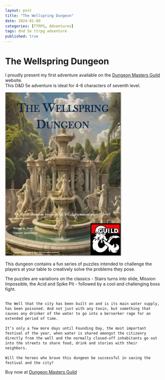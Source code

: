 ```yaml
---
layout: post
title: "The Wellspring Dungeon"
date: 2024-01-09
categories: [TTRPG, Adventures]
tags: dnd 5e ttrpg adventure
published: true
---
```

# The Wellspring Dungeon
I proudly present my first adventure available on the [Dungeon Masters Guild](https://www.dmsguild.com/product/467504/The-Wellspring-Dungeon?affiliate_id=1416947 "The Wellspring Dungeon") website.  
This D&D 5e adventure is ideal for 4-6 characters of seventh level. 

[![The Wellspring Dungeon](/assets/img/posts/2024-01-09-twd-cover.webp)](https://www.dmsguild.com/product/467504/The-Wellspring-Dungeon?affiliate_id=1416947 "The Wellspring Dungeon")

This dungeon contains a fun series of puzzles intended to challenge the players at your table to creatively solve the problems they pose. 

The puzzles are variations on the classics - Stairs turns into slide, Mission Impossible, the Acid and Spike Pit - followed by a cool and challenging boss fight. 

~~~

The Well that the city has been built on and is its main water supply, has been poisoned. And not just with any toxin, but something that causes any drinker of the water to go into a berserker rage for an extended period of time. 

It’s only a few more days until Founding Day, the most important festival of the year, when water is shared amongst the citizenry directly from the well and the normally closed-off inhabitants go out into the streets to share food, drink and stories with their neighbors.

Will the heroes who brave this dungeon be successful in saving the festival and the city?

~~~

Buy now at [Dungeon Masters Guild](https://www.dmsguild.com/product/467504/The-Wellspring-Dungeon?affiliate_id=1416947) 